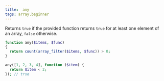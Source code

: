 ```yaml
---
title:  any
tags: array,beginner
---
```

Returns `true` if the provided function returns `true` for at least one element of an array, `false` otherwise.

```php
function any($items, $func)
{
  return count(array_filter($items, $func)) > 0;
}
```

```php
any([1, 2, 3, 4], function ($item) {
  return $item < 2;
}); // true
```
